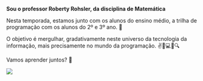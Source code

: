 **Sou o professor Roberty Rohsler, da disciplina de Matemática** 

Nesta temporada, estamos junto com os alunos do ensino médio, a trilha de programação 
com os alunos do 2º e 3º ano. 🤩

O objetivo é mergulhar, gradativamente neste universo da tecnologia da informação, mais precisamente no mundo da programação. ✌🤞💻📱🔍

Vamos aprender juntos? 🧐


![](https://media1.tenor.com/m/spSgkqK707kAAAAd/ok-all.gif)
